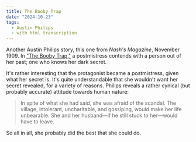 ```yaml
---
title: The Booby Trap
date: "2024-10-23"
tags: 
  - Austin Philips
  - with html transcription
---
```


Another Austin Philips story, this one from *Nash's Magazine*, November 1909. In ["The Booby Trap,"](/austin-philips/the-booby-trap/) a postmistress contends
with a person out of her past; one who knows her dark secret.

It's rather interesting that the protagonist became a postmistress, given what her secret is. It's quite understandable that she wouldn't want 
her secret revealed, for a variety of reasons. Philips reveals a rather cynical (but probably accurate) attitude towards human nature:

>  In spite of what she had said, she was afraid of the scandal. The village, intolerant, uncharitable, and gossiping, would make her life unbearable. She and her husband—if he still stuck to her—would have to leave.

So all in all, she probably did the best that she could do.





